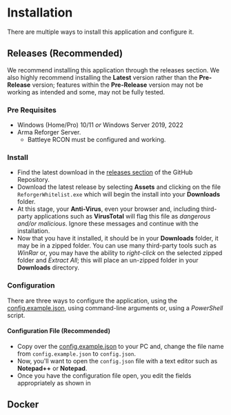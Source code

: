 # Installation
There are multiple ways to install this application and configure it.

## Releases (Recommended)
We recommend installing this application through the releases section. We also highly recommend installing the **Latest** version rather than the **Pre-Release** version; features within the **Pre-Release** version may not be working as intended and some, may not be fully tested.

### Pre Requisites
- Windows (Home/Pro) 10/11 *or* Windows Server 2019, 2022
- Arma Reforger Server.
    - Battleye RCON must be configured and working.

### Install
- Find the latest download in the [releases section](https://github.com/BreathXV/ReforgerWhitelistPy/releases) of the GitHub Repository.
- Download the latest release by selecting **Assets** and clicking on the file `ReforgerWhitelist.exe` which will begin the install into your **Downloads** folder.
- At this stage, your **Anti-Virus**, even your browser and, including third-party applications such as **VirusTotal** will flag this file as *dangerous and/or malicious*. Ignore these messages and continue with the installation.
- Now that you have it installed, it should be in your **Downloads** folder, it may be in a zipped folder. You can use many third-party tools such as *WinRar* or, you may have the ability to *right-click* on the selected zipped folder and *Extract All*; this will place an un-zipped folder in your **Downloads** directory.

### Configuration
There are three ways to configure the application, using the [config.example.json](https://github.com/BreathXV/ReforgerWhitelistPy/blob/dev/config.example.json), using command-line arguments or, using a *PowerShell* script.

#### Configuration File (Recommended)
- Copy over the [config.example.json](https://github.com/BreathXV/ReforgerWhitelistPy/blob/dev/config.example.json) to your PC and, change the file name from `config.example.json` to `config.json`. 
- Now, you'll want to open the `config.json` file with a text editor such as **Notepad++** or **Notepad**.
- Once you have the configuration file open, you edit the fields appropriately as shown in 

## Docker